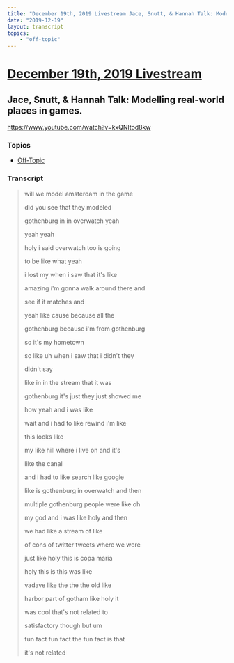 ```yaml
---
title: "December 19th, 2019 Livestream Jace, Snutt, & Hannah Talk: Modelling real-world places in games."
date: "2019-12-19"
layout: transcript
topics:
    - "off-topic"
---
```

# [December 19th, 2019 Livestream](../2019-12-19.md)
## Jace, Snutt, & Hannah Talk: Modelling real-world places in games.
https://www.youtube.com/watch?v=kxQNltod8kw

### Topics
* [Off-Topic](../topics/off-topic.md)

### Transcript

> will we model amsterdam in the game
> 
>  did you see that they modeled
> 
>  gothenburg in in overwatch yeah
> 
> yeah yeah
> 
> holy i said overwatch too is going
> 
> to be like what yeah
> 
> i lost my when i saw that it's like
> 
> amazing i'm gonna walk around there and
> 
> see if it matches and
> 
> yeah like cause because all the
> 
> gothenburg because i'm from gothenburg
> 
> so it's my hometown
> 
> so like uh when i saw that i didn't they
> 
> didn't say
> 
> like in in the stream that it was
> 
> gothenburg it's just they just showed me
> 
> how yeah and i was like
> 
> wait and i had to like rewind i'm like
> 
> this looks like
> 
> my like hill where i live on and it's
> 
> like the canal
> 
> and i had to like search like google
> 
> like is gothenburg in overwatch and then
> 
> multiple gothenburg people were like oh
> 
> my god and i was like holy and then
> 
> we had like a stream of like
> 
> of cons of twitter tweets where we were
> 
> just like holy this is copa maria
> 
> holy this is this was like
> 
> vadave like the the the old like
> 
> harbor part of gotham like holy it
> 
> was cool that's not related to
> 
> satisfactory though but um
> 
> fun fact fun fact the fun fact is that
> 
> it's not related
> 
